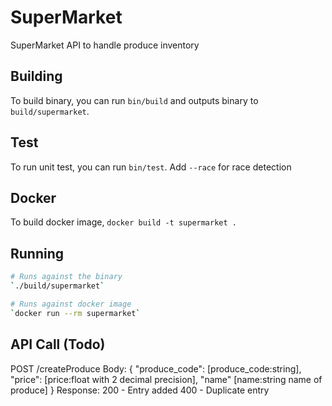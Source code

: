 # SuperMarket
SuperMarket API to handle produce inventory

## Building
To build binary, you can run `bin/build` and outputs binary to `build/supermarket`.

## Test
To run unit test, you can run `bin/test`. Add `--race` for race detection

## Docker
To build docker image, `docker build -t supermarket .`

## Running
``` bash
# Runs against the binary
`./build/supermarket`

# Runs against docker image
`docker run --rm supermarket`
```

## API Call (Todo)
POST /createProduce
Body:
{
    "produce_code": [produce_code:string],
    "price": [price:float with 2 decimal precision],
    "name" [name:string name of produce]
}
Response:
200 - Entry added
400 - Duplicate entry

